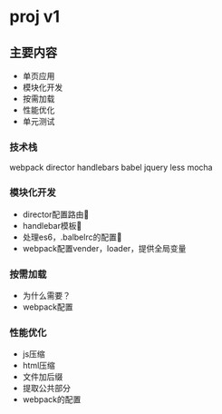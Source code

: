 
# proj v1

## 主要内容
- 单页应用
- 模块化开发
- 按需加载
- 性能优化
- 单元测试

### 技术栈
webpack
director
handlebars
babel
jquery
less
mocha

### 模块化开发
- director配置路由
- handlebar模板
- 处理es6，.balbelrc的配置
- webpack配置vender，loader，提供全局变量


### 按需加载
- 为什么需要？
- webpack配置


### 性能优化
- js压缩
- html压缩
- 文件加后缀
- 提取公共部分
- webpack的配置
















